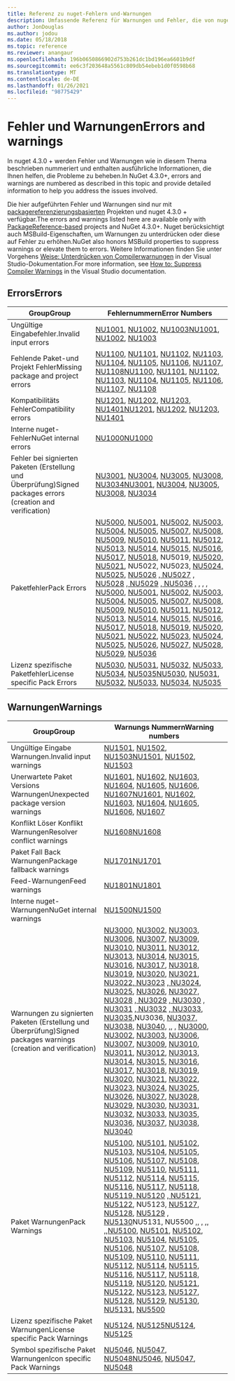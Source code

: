 ```yaml
---
title: Referenz zu nuget-Fehlern und-Warnungen
description: Umfassende Referenz für Warnungen und Fehler, die von nuget bei verschiedenen nuget-Vorgängen ausgegeben werden.
author: JonDouglas
ms.author: jodou
ms.date: 05/18/2018
ms.topic: reference
ms.reviewer: anangaur
ms.openlocfilehash: 196b0650866902d753b261dc1bd196ea6601b9df
ms.sourcegitcommit: ee6c3f203648a5561c809db54ebeb1d0f0598b68
ms.translationtype: MT
ms.contentlocale: de-DE
ms.lasthandoff: 01/26/2021
ms.locfileid: "98775429"
---
```

# <a name="errors-and-warnings"></a><span data-ttu-id="dcb0d-103">Fehler und Warnungen</span><span class="sxs-lookup"><span data-stu-id="dcb0d-103">Errors and warnings</span></span>

<span data-ttu-id="dcb0d-104">In nuget 4.3.0 + werden Fehler und Warnungen wie in diesem Thema beschrieben nummeriert und enthalten ausführliche Informationen, die Ihnen helfen, die Probleme zu beheben.</span><span class="sxs-lookup"><span data-stu-id="dcb0d-104">In NuGet 4.3.0+, errors and warnings are numbered as described in this topic and provide detailed information to help you address the issues involved.</span></span>

<span data-ttu-id="dcb0d-105">Die hier aufgeführten Fehler und Warnungen sind nur mit [packagereferenzierungsbasierten](../consume-packages/package-references-in-project-files.md) Projekten und nuget 4.3.0 + verfügbar.</span><span class="sxs-lookup"><span data-stu-id="dcb0d-105">The errors and warnings listed here are available only with [PackageReference-based](../consume-packages/package-references-in-project-files.md) projects and NuGet 4.3.0+.</span></span> <span data-ttu-id="dcb0d-106">Nuget berücksichtigt auch MSBuild-Eigenschaften, um Warnungen zu unterdrücken oder diese auf Fehler zu erhöhen.</span><span class="sxs-lookup"><span data-stu-id="dcb0d-106">NuGet also honors MSBuild properties to suppress warnings or elevate them to errors.</span></span> <span data-ttu-id="dcb0d-107">Weitere Informationen finden Sie unter Vorgehens [Weise: Unterdrücken von Compilerwarnungen](/visualstudio/ide/how-to-suppress-compiler-warnings) in der Visual Studio-Dokumentation.</span><span class="sxs-lookup"><span data-stu-id="dcb0d-107">For more information, see [How to: Suppress Compiler Warnings](/visualstudio/ide/how-to-suppress-compiler-warnings) in the Visual Studio documentation.</span></span>

## <a name="errors"></a><span data-ttu-id="dcb0d-108">Errors</span><span class="sxs-lookup"><span data-stu-id="dcb0d-108">Errors</span></span>

| <span data-ttu-id="dcb0d-109">Group</span><span class="sxs-lookup"><span data-stu-id="dcb0d-109">Group</span></span> | <span data-ttu-id="dcb0d-110">Fehlernummern</span><span class="sxs-lookup"><span data-stu-id="dcb0d-110">Error Numbers</span></span> |
| --- | --- |
| <span data-ttu-id="dcb0d-111">Ungültige Eingabefehler.</span><span class="sxs-lookup"><span data-stu-id="dcb0d-111">Invalid input errors</span></span> | <span data-ttu-id="dcb0d-112">[NU1001](./errors-and-warnings/NU1001.md), [NU1002](./errors-and-warnings/NU1002.md), [NU1003](./errors-and-warnings/NU1003.md)</span><span class="sxs-lookup"><span data-stu-id="dcb0d-112">[NU1001](./errors-and-warnings/NU1001.md), [NU1002](./errors-and-warnings/NU1002.md), [NU1003](./errors-and-warnings/NU1003.md)</span></span> |
| <span data-ttu-id="dcb0d-113">Fehlende Paket-und Projekt Fehler</span><span class="sxs-lookup"><span data-stu-id="dcb0d-113">Missing package and project errors</span></span> | <span data-ttu-id="dcb0d-114">[NU1100](./errors-and-warnings/NU1100.md), [NU1101](./errors-and-warnings/NU1101.md), [NU1102](./errors-and-warnings/NU1102.md), [NU1103](./errors-and-warnings/NU1103.md), [NU1104](./errors-and-warnings/NU1104.md), [NU1105](./errors-and-warnings/NU1105.md), [NU1106](./errors-and-warnings/NU1106.md), [NU1107](./errors-and-warnings/NU1107.md), [NU1108](./errors-and-warnings/NU1108.md)</span><span class="sxs-lookup"><span data-stu-id="dcb0d-114">[NU1100](./errors-and-warnings/NU1100.md), [NU1101](./errors-and-warnings/NU1101.md), [NU1102](./errors-and-warnings/NU1102.md), [NU1103](./errors-and-warnings/NU1103.md), [NU1104](./errors-and-warnings/NU1104.md), [NU1105](./errors-and-warnings/NU1105.md), [NU1106](./errors-and-warnings/NU1106.md), [NU1107](./errors-and-warnings/NU1107.md), [NU1108](./errors-and-warnings/NU1108.md)</span></span> |
| <span data-ttu-id="dcb0d-115">Kompatibilitäts Fehler</span><span class="sxs-lookup"><span data-stu-id="dcb0d-115">Compatibility errors</span></span> | <span data-ttu-id="dcb0d-116">[NU1201](./errors-and-warnings/NU1201.md), [NU1202](./errors-and-warnings/NU1202.md), [NU1203](./errors-and-warnings/NU1203.md), [NU1401](./errors-and-warnings/NU1401.md)</span><span class="sxs-lookup"><span data-stu-id="dcb0d-116">[NU1201](./errors-and-warnings/NU1201.md), [NU1202](./errors-and-warnings/NU1202.md), [NU1203](./errors-and-warnings/NU1203.md), [NU1401](./errors-and-warnings/NU1401.md)</span></span> |
| <span data-ttu-id="dcb0d-117">Interne nuget-Fehler</span><span class="sxs-lookup"><span data-stu-id="dcb0d-117">NuGet internal errors</span></span> | [<span data-ttu-id="dcb0d-118">NU1000</span><span class="sxs-lookup"><span data-stu-id="dcb0d-118">NU1000</span></span>](./errors-and-warnings/NU1000.md) |
| <span data-ttu-id="dcb0d-119">Fehler bei signierten Paketen (Erstellung und Überprüfung)</span><span class="sxs-lookup"><span data-stu-id="dcb0d-119">Signed packages errors (creation and verification)</span></span> | <span data-ttu-id="dcb0d-120">[NU3001](./errors-and-warnings/NU3001.md), [NU3004](./errors-and-warnings/NU3004.md), [NU3005](./errors-and-warnings/NU3005.md), [NU3008](./errors-and-warnings/NU3008.md), [NU3034](./errors-and-warnings/NU3034.md)</span><span class="sxs-lookup"><span data-stu-id="dcb0d-120">[NU3001](./errors-and-warnings/NU3001.md), [NU3004](./errors-and-warnings/NU3004.md), [NU3005](./errors-and-warnings/NU3005.md), [NU3008](./errors-and-warnings/NU3008.md), [NU3034](./errors-and-warnings/NU3034.md)</span></span>|
| <span data-ttu-id="dcb0d-121">Paketfehler</span><span class="sxs-lookup"><span data-stu-id="dcb0d-121">Pack Errors</span></span> | <span data-ttu-id="dcb0d-122">[NU5000](./errors-and-warnings/NU5000.md), [NU5001](./errors-and-warnings/NU5001.md), [NU5002](./errors-and-warnings/NU5002.md), [NU5003](./errors-and-warnings/NU5003.md), [NU5004](./errors-and-warnings/NU5004.md), [NU5005](./errors-and-warnings/NU5005.md), [NU5007](./errors-and-warnings/NU5007.md), [NU5008](./errors-and-warnings/NU5008.md), [NU5009](./errors-and-warnings/NU5009.md), [NU5010](./errors-and-warnings/NU5010.md), [NU5011](./errors-and-warnings/NU5011.md), [NU5012](./errors-and-warnings/NU5012.md), [NU5013](./errors-and-warnings/NU5013.md), [NU5014](./errors-and-warnings/NU5014.md), [NU5015](./errors-and-warnings/NU5015.md), [NU5016](./errors-and-warnings/NU5016.md), [NU5017](./errors-and-warnings/NU5017.md), [NU5018](./errors-and-warnings/NU5018.md), NU5019, [NU5020, NU5021](./errors-and-warnings/NU5020.md), NU5022, NU5023, [NU5024, NU5025](./errors-and-warnings/NU5019.md), [NU5026](./errors-and-warnings/NU5026.md) [, NU5027](./errors-and-warnings/NU5021.md) [, NU5028](./errors-and-warnings/NU5022.md) [, NU5029](./errors-and-warnings/NU5023.md) [, NU5036](./errors-and-warnings/NU5024.md) [,](./errors-and-warnings/NU5025.md) [,](./errors-and-warnings/NU5036.md) [](./errors-and-warnings/NU5027.md), [](./errors-and-warnings/NU5028.md), [](./errors-and-warnings/NU5029.md)</span><span class="sxs-lookup"><span data-stu-id="dcb0d-122">[NU5000](./errors-and-warnings/NU5000.md), [NU5001](./errors-and-warnings/NU5001.md), [NU5002](./errors-and-warnings/NU5002.md), [NU5003](./errors-and-warnings/NU5003.md), [NU5004](./errors-and-warnings/NU5004.md), [NU5005](./errors-and-warnings/NU5005.md), [NU5007](./errors-and-warnings/NU5007.md), [NU5008](./errors-and-warnings/NU5008.md), [NU5009](./errors-and-warnings/NU5009.md), [NU5010](./errors-and-warnings/NU5010.md), [NU5011](./errors-and-warnings/NU5011.md), [NU5012](./errors-and-warnings/NU5012.md), [NU5013](./errors-and-warnings/NU5013.md), [NU5014](./errors-and-warnings/NU5014.md), [NU5015](./errors-and-warnings/NU5015.md), [NU5016](./errors-and-warnings/NU5016.md), [NU5017](./errors-and-warnings/NU5017.md), [NU5018](./errors-and-warnings/NU5018.md), [NU5019](./errors-and-warnings/NU5019.md), [NU5020](./errors-and-warnings/NU5020.md), [NU5021](./errors-and-warnings/NU5021.md), [NU5022](./errors-and-warnings/NU5022.md), [NU5023](./errors-and-warnings/NU5023.md), [NU5024](./errors-and-warnings/NU5024.md), [NU5025](./errors-and-warnings/NU5025.md), [NU5026](./errors-and-warnings/NU5026.md), [NU5027](./errors-and-warnings/NU5027.md), [NU5028](./errors-and-warnings/NU5028.md), [NU5029](./errors-and-warnings/NU5029.md), [NU5036](./errors-and-warnings/NU5036.md)</span></span>
| <span data-ttu-id="dcb0d-123">Lizenz spezifische Paketfehler</span><span class="sxs-lookup"><span data-stu-id="dcb0d-123">License specific Pack Errors</span></span> | <span data-ttu-id="dcb0d-124">[NU5030](./errors-and-warnings/NU5030.md), [NU5031](./errors-and-warnings/NU5031.md), [NU5032](./errors-and-warnings/NU5032.md), [NU5033](./errors-and-warnings/NU5033.md), [NU5034](./errors-and-warnings/NU5034.md), [NU5035](./errors-and-warnings/NU5035.md)</span><span class="sxs-lookup"><span data-stu-id="dcb0d-124">[NU5030](./errors-and-warnings/NU5030.md), [NU5031](./errors-and-warnings/NU5031.md), [NU5032](./errors-and-warnings/NU5032.md), [NU5033](./errors-and-warnings/NU5033.md), [NU5034](./errors-and-warnings/NU5034.md), [NU5035](./errors-and-warnings/NU5035.md)</span></span>

## <a name="warnings"></a><span data-ttu-id="dcb0d-125">Warnungen</span><span class="sxs-lookup"><span data-stu-id="dcb0d-125">Warnings</span></span>

| <span data-ttu-id="dcb0d-126">Group</span><span class="sxs-lookup"><span data-stu-id="dcb0d-126">Group</span></span> | <span data-ttu-id="dcb0d-127">Warnungs Nummern</span><span class="sxs-lookup"><span data-stu-id="dcb0d-127">Warning numbers</span></span> |
| --- | --- |
| <span data-ttu-id="dcb0d-128">Ungültige Eingabe Warnungen.</span><span class="sxs-lookup"><span data-stu-id="dcb0d-128">Invalid input warnings</span></span> | <span data-ttu-id="dcb0d-129">[NU1501](./errors-and-warnings/NU1501.md), [NU1502](./errors-and-warnings/NU1502.md), [NU1503](./errors-and-warnings/NU1503.md)</span><span class="sxs-lookup"><span data-stu-id="dcb0d-129">[NU1501](./errors-and-warnings/NU1501.md), [NU1502](./errors-and-warnings/NU1502.md), [NU1503](./errors-and-warnings/NU1503.md)</span></span> |
| <span data-ttu-id="dcb0d-130">Unerwartete Paket Versions Warnungen</span><span class="sxs-lookup"><span data-stu-id="dcb0d-130">Unexpected package version warnings</span></span> | <span data-ttu-id="dcb0d-131">[NU1601](./errors-and-warnings/NU1601.md), [NU1602](./errors-and-warnings/NU1602.md), [NU1603](./errors-and-warnings/NU1603.md), [NU1604](./errors-and-warnings/NU1604.md), [NU1605](./errors-and-warnings/NU1605.md), [NU1606](./errors-and-warnings/NU1108.md), [NU1607](./errors-and-warnings/NU1107.md)</span><span class="sxs-lookup"><span data-stu-id="dcb0d-131">[NU1601](./errors-and-warnings/NU1601.md), [NU1602](./errors-and-warnings/NU1602.md), [NU1603](./errors-and-warnings/NU1603.md), [NU1604](./errors-and-warnings/NU1604.md), [NU1605](./errors-and-warnings/NU1605.md), [NU1606](./errors-and-warnings/NU1108.md), [NU1607](./errors-and-warnings/NU1107.md)</span></span> |
| <span data-ttu-id="dcb0d-132">Konflikt Löser Konflikt Warnungen</span><span class="sxs-lookup"><span data-stu-id="dcb0d-132">Resolver conflict warnings</span></span> | [<span data-ttu-id="dcb0d-133">NU1608</span><span class="sxs-lookup"><span data-stu-id="dcb0d-133">NU1608</span></span>](./errors-and-warnings/NU1608.md) |
| <span data-ttu-id="dcb0d-134">Paket Fall Back Warnungen</span><span class="sxs-lookup"><span data-stu-id="dcb0d-134">Package fallback warnings</span></span> | [<span data-ttu-id="dcb0d-135">NU1701</span><span class="sxs-lookup"><span data-stu-id="dcb0d-135">NU1701</span></span>](./errors-and-warnings/NU1701.md) |
| <span data-ttu-id="dcb0d-136">Feed-Warnungen</span><span class="sxs-lookup"><span data-stu-id="dcb0d-136">Feed warnings</span></span> | [<span data-ttu-id="dcb0d-137">NU1801</span><span class="sxs-lookup"><span data-stu-id="dcb0d-137">NU1801</span></span>](./errors-and-warnings/NU1801.md) |
| <span data-ttu-id="dcb0d-138">Interne nuget-Warnungen</span><span class="sxs-lookup"><span data-stu-id="dcb0d-138">NuGet internal warnings</span></span> | [<span data-ttu-id="dcb0d-139">NU1500</span><span class="sxs-lookup"><span data-stu-id="dcb0d-139">NU1500</span></span>](./errors-and-warnings/NU1500.md) |
| <span data-ttu-id="dcb0d-140">Warnungen zu signierten Paketen (Erstellung und Überprüfung)</span><span class="sxs-lookup"><span data-stu-id="dcb0d-140">Signed packages warnings (creation and verification)</span></span> | <span data-ttu-id="dcb0d-141">[NU3000](./errors-and-warnings/NU3000.md), [NU3002](./errors-and-warnings/NU3002.md), [NU3003](./errors-and-warnings/NU3003.md), [NU3006](./errors-and-warnings/NU3006.md), [NU3007](./errors-and-warnings/NU3007.md), [NU3009](./errors-and-warnings/NU3009.md), [NU3010](./errors-and-warnings/NU3010.md), [NU3011](./errors-and-warnings/NU3011.md), [NU3012](./errors-and-warnings/NU3012.md), [NU3013](./errors-and-warnings/NU3013.md), [NU3014](./errors-and-warnings/NU3014.md), [NU3015](./errors-and-warnings/NU3015.md), [NU3016](./errors-and-warnings/NU3016.md), [NU3017](./errors-and-warnings/NU3017.md), [NU3018](./errors-and-warnings/NU3018.md), [NU3019](./errors-and-warnings/NU3019.md), [NU3020](./errors-and-warnings/NU3020.md), [NU3021](./errors-and-warnings/NU3021.md), [NU3022, NU3023](./errors-and-warnings/NU3022.md) [, NU3024](./errors-and-warnings/NU3023.md), [NU3025](./errors-and-warnings/NU3025.md), [NU3026](./errors-and-warnings/NU3026.md), [NU3027, NU3028](./errors-and-warnings/NU3027.md) [, NU3029](./errors-and-warnings/NU3028.md) [, NU3030](./errors-and-warnings/NU3029.md) [, NU3031](./errors-and-warnings/NU3030.md) [, NU3032](./errors-and-warnings/NU3031.md) [, NU3033](./errors-and-warnings/NU3032.md), [NU3035,](./errors-and-warnings/NU3035.md)NU3036, [NU3037, NU3038](./errors-and-warnings/NU3038.md), [](./errors-and-warnings/NU3040.md) [NU3040,](./errors-and-warnings/NU3033.md) [,](./errors-and-warnings/NU3036.md), [,](./errors-and-warnings/NU3037.md) [](./errors-and-warnings/NU3024.md)</span><span class="sxs-lookup"><span data-stu-id="dcb0d-141">[NU3000](./errors-and-warnings/NU3000.md), [NU3002](./errors-and-warnings/NU3002.md), [NU3003](./errors-and-warnings/NU3003.md), [NU3006](./errors-and-warnings/NU3006.md), [NU3007](./errors-and-warnings/NU3007.md), [NU3009](./errors-and-warnings/NU3009.md), [NU3010](./errors-and-warnings/NU3010.md), [NU3011](./errors-and-warnings/NU3011.md), [NU3012](./errors-and-warnings/NU3012.md), [NU3013](./errors-and-warnings/NU3013.md), [NU3014](./errors-and-warnings/NU3014.md), [NU3015](./errors-and-warnings/NU3015.md), [NU3016](./errors-and-warnings/NU3016.md), [NU3017](./errors-and-warnings/NU3017.md), [NU3018](./errors-and-warnings/NU3018.md), [NU3019](./errors-and-warnings/NU3019.md), [NU3020](./errors-and-warnings/NU3020.md), [NU3021](./errors-and-warnings/NU3021.md), [NU3022](./errors-and-warnings/NU3022.md), [NU3023](./errors-and-warnings/NU3023.md), [NU3024](./errors-and-warnings/NU3024.md), [NU3025](./errors-and-warnings/NU3025.md), [NU3026](./errors-and-warnings/NU3026.md), [NU3027](./errors-and-warnings/NU3027.md), [NU3028](./errors-and-warnings/NU3028.md), [NU3029](./errors-and-warnings/NU3029.md), [NU3030](./errors-and-warnings/NU3030.md), [NU3031](./errors-and-warnings/NU3031.md), [NU3032](./errors-and-warnings/NU3032.md), [NU3033](./errors-and-warnings/NU3033.md), [NU3035](./errors-and-warnings/NU3035.md), [NU3036](./errors-and-warnings/NU3036.md), [NU3037](./errors-and-warnings/NU3037.md), [NU3038](./errors-and-warnings/NU3038.md), [NU3040](./errors-and-warnings/NU3040.md)</span></span> |
| <span data-ttu-id="dcb0d-142">Paket Warnungen</span><span class="sxs-lookup"><span data-stu-id="dcb0d-142">Pack Warnings</span></span> | <span data-ttu-id="dcb0d-143">[NU5100](./errors-and-warnings/NU5100.md), [NU5101](./errors-and-warnings/NU5101.md), [NU5102](./errors-and-warnings/NU5102.md), [NU5103](./errors-and-warnings/NU5103.md), [NU5104](./errors-and-warnings/NU5104.md), [NU5105](./errors-and-warnings/NU5105.md), [NU5106](./errors-and-warnings/NU5106.md), [NU5107](./errors-and-warnings/NU5107.md), [NU5108](./errors-and-warnings/NU5108.md), [NU5109](./errors-and-warnings/NU5109.md), [NU5110](./errors-and-warnings/NU5110.md), [NU5111](./errors-and-warnings/NU5111.md), [NU5112](./errors-and-warnings/NU5112.md), [NU5114](./errors-and-warnings/NU5114.md), [NU5115](./errors-and-warnings/NU5115.md), [NU5116](./errors-and-warnings/NU5116.md), [NU5117](./errors-and-warnings/NU5117.md), [NU5118](./errors-and-warnings/NU5118.md), [NU5119, NU5120](./errors-and-warnings/NU5119.md) [, NU5121](./errors-and-warnings/NU5120.md), [NU5122](./errors-and-warnings/NU5122.md), NU5123, [NU5127](./errors-and-warnings/NU5127.md), [NU5128](./errors-and-warnings/NU5128.md), [NU5129](./errors-and-warnings/NU5129.md) [, NU5130](./errors-and-warnings/NU5121.md)NU5131, NU5500 [](./errors-and-warnings/NU5500.md) ,, [,](./errors-and-warnings/NU5131.md) [,,](./errors-and-warnings/NU5130.md) [,](./errors-and-warnings/NU5123.md),</span><span class="sxs-lookup"><span data-stu-id="dcb0d-143">[NU5100](./errors-and-warnings/NU5100.md), [NU5101](./errors-and-warnings/NU5101.md), [NU5102](./errors-and-warnings/NU5102.md), [NU5103](./errors-and-warnings/NU5103.md), [NU5104](./errors-and-warnings/NU5104.md), [NU5105](./errors-and-warnings/NU5105.md), [NU5106](./errors-and-warnings/NU5106.md), [NU5107](./errors-and-warnings/NU5107.md), [NU5108](./errors-and-warnings/NU5108.md), [NU5109](./errors-and-warnings/NU5109.md), [NU5110](./errors-and-warnings/NU5110.md), [NU5111](./errors-and-warnings/NU5111.md), [NU5112](./errors-and-warnings/NU5112.md), [NU5114](./errors-and-warnings/NU5114.md), [NU5115](./errors-and-warnings/NU5115.md), [NU5116](./errors-and-warnings/NU5116.md), [NU5117](./errors-and-warnings/NU5117.md), [NU5118](./errors-and-warnings/NU5118.md), [NU5119](./errors-and-warnings/NU5119.md), [NU5120](./errors-and-warnings/NU5120.md), [NU5121](./errors-and-warnings/NU5121.md), [NU5122](./errors-and-warnings/NU5122.md), [NU5123](./errors-and-warnings/NU5123.md), [NU5127](./errors-and-warnings/NU5127.md), [NU5128](./errors-and-warnings/NU5128.md), [NU5129](./errors-and-warnings/NU5129.md), [NU5130](./errors-and-warnings/NU5130.md), [NU5131](./errors-and-warnings/NU5131.md), [NU5500](./errors-and-warnings/NU5500.md)</span></span>
| <span data-ttu-id="dcb0d-144">Lizenz spezifische Paket Warnungen</span><span class="sxs-lookup"><span data-stu-id="dcb0d-144">License specific Pack Warnings</span></span> | <span data-ttu-id="dcb0d-145">[NU5124](./errors-and-warnings/NU5124.md), [NU5125](./errors-and-warnings/NU5125.md)</span><span class="sxs-lookup"><span data-stu-id="dcb0d-145">[NU5124](./errors-and-warnings/NU5124.md), [NU5125](./errors-and-warnings/NU5125.md)</span></span>
| <span data-ttu-id="dcb0d-146">Symbol spezifische Paket Warnungen</span><span class="sxs-lookup"><span data-stu-id="dcb0d-146">Icon specific Pack Warnings</span></span> | <span data-ttu-id="dcb0d-147">[NU5046](./errors-and-warnings/NU5046.md), [NU5047](./errors-and-warnings/NU5047.md), [NU5048](./errors-and-warnings/NU5048.md)</span><span class="sxs-lookup"><span data-stu-id="dcb0d-147">[NU5046](./errors-and-warnings/NU5046.md), [NU5047](./errors-and-warnings/NU5047.md), [NU5048](./errors-and-warnings/NU5048.md)</span></span>
